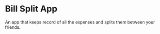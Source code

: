 # Bill Split App
An app that keeps record of all the expenses and splits them between your friends.
